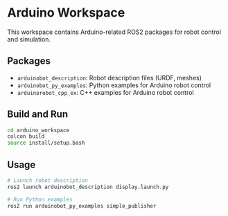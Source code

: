 # Arduino Workspace

This workspace contains Arduino-related ROS2 packages for robot control and simulation.

## Packages
- `arduinobot_description`: Robot description files (URDF, meshes)
- `arduinobot_py_examples`: Python examples for Arduino robot control
- `arduinorobot_cpp_ex`: C++ examples for Arduino robot control

## Build and Run
```bash
cd arduino_workspace
colcon build
source install/setup.bash
```

## Usage
```bash
# Launch robot description
ros2 launch arduinobot_description display.launch.py

# Run Python examples
ros2 run arduinobot_py_examples simple_publisher
```
